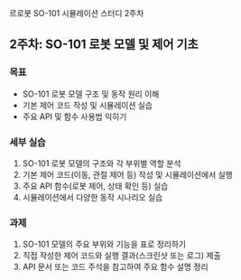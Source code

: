 르로봇 SO-101 시뮬레이션 스터디 2주차

## 2주차: SO-101 로봇 모델 및 제어 기초

### 목표
- SO-101 로봇 모델 구조 및 동작 원리 이해
- 기본 제어 코드 작성 및 시뮬레이션 실습
- 주요 API 및 함수 사용법 익히기

### 세부 실습
1. SO-101 로봇 모델의 구조와 각 부위별 역할 분석
2. 기본 제어 코드(이동, 관절 제어 등) 작성 및 시뮬레이션에서 실행
3. 주요 API 함수(로봇 제어, 상태 확인 등) 실습
4. 시뮬레이션에서 다양한 동작 시나리오 실습

### 과제
1. SO-101 모델의 주요 부위와 기능을 표로 정리하기
2. 직접 작성한 제어 코드와 실행 결과(스크린샷 또는 로그) 제출
3. API 문서 또는 코드 주석을 참고하여 주요 함수 설명 정리
